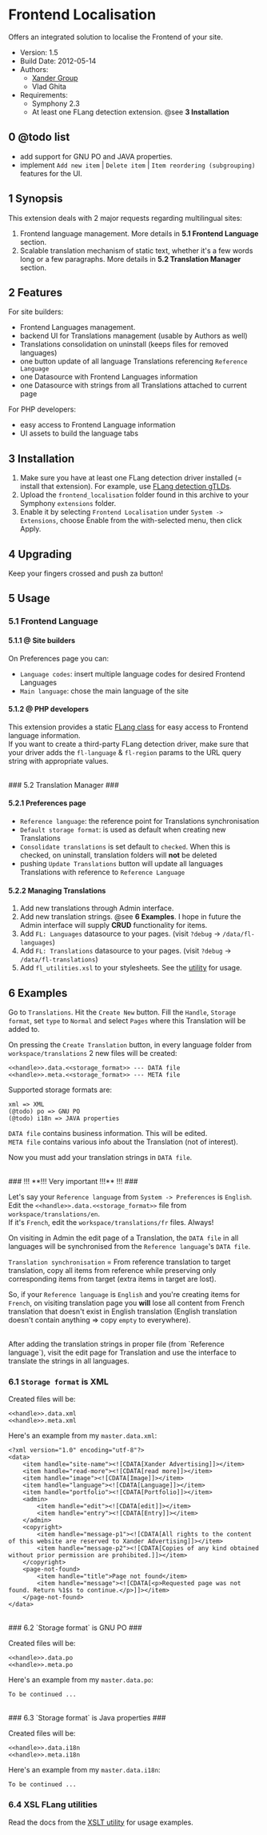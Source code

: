 Frontend Localisation
==============

Offers an integrated solution to localise the Frontend of your site.

* Version: 1.5
* Build Date: 2012-05-14
* Authors:
	- [Xander Group](http://www.xanderadvertising.com)
	- Vlad Ghita
* Requirements:
	- Symphony 2.3
	- At least one FLang detection extension. @see **3 Installation**





## 0 @todo list ##

- add support for GNU PO and JAVA properties.
- implement `Add new item` | `Delete item` | `Item reordering (subgrouping)` features for the UI.





## 1 Synopsis ##

This extension deals with 2 major requests regarding multilingual sites:

1. Frontend language management. More details in **5.1 Frontend Language** section.<br />
2. Scalable translation mechanism of static text, whether it's a few words long or a few paragraphs. More details in **5.2 Translation Manager** section.





## 2 Features ##
For site builders:

* Frontend Languages management.
* backend UI for Translations management (usable by Authors as well)
* Translations consolidation on uninstall (keeps files for removed languages)
* one button update of all language Translations referencing `Reference Language`
* one Datasource with Frontend Languages information
* one Datasource with strings from all Translations attached to current page

For PHP developers:

* easy access to Frontend Language information
* UI assets to build the language tabs





## 3 Installation ##

1. Make sure you have at least one FLang detection driver installed (= install that extension). For example, use [FLang detection gTLDs](https://github.com/vlad-ghita/flang_detection_gtlds).
1. Upload the `frontend_localisation` folder found in this archive to your Symphony `extensions` folder.    
2. Enable it by selecting `Frontend Localisation` under `System -> Extensions`, choose Enable from the with-selected menu, then click Apply.





## 4 Upgrading ##

Keep your fingers crossed and push za button!




## 5 Usage ##

### 5.1 Frontend Language ###



#### 5.1.1 @ Site builders ####

On Preferences page you can:

- `Language codes`: insert multiple language codes for desired Frontend Languages
- `Main language`: chose the main language of the site



#### 5.1.2 @ PHP developers ####

This extension provides a static [FLang class](https://github.com/vlad-ghita/frontend_localisation/blob/master/lib/class.FLang.php) for easy access to Frontend language information.<br/>
If you want to create a third-party FLang detection driver, make sure that your driver adds the `fl-language` & `fl-region` params to the URL query string with appropriate values.



<br />
### 5.2 Translation Manager ###

#### 5.2.1 Preferences page ####

- `Reference language`: the reference point for Translations synchronisation
- `Default storage format`: is used as default when creating new Translations
- `Consolidate translations` is set default to `checked`. When this is checked, on uninstall, translation folders will **not** be deleted
- pushing `Update Translations` button will update all languages Translations with reference to `Reference Language`

#### 5.2.2 Managing Translations ####

1. Add new translations through Admin interface.
2. Add new translation strings. @see **6 Examples**. I hope in future the Admin interface will supply <b>CRUD</b> functionality for items.
3. Add `FL: Languages` datasource to your pages. (visit `?debug` -> `/data/fl-languages`)
4. Add `FL: Translations` datasource to your pages. (visit `?debug` -> `/data/fl-translations`)
5. Add `fl_utilities.xsl` to your stylesheets. See the [utility](https://github.com/vlad-ghita/frontend_localisation/blob/master/utilities/fl_utilities.xsl) for usage.



## 6 Examples ##

Go to `Translations`. Hit the `Create New` button. Fill the `Handle`, `Storage format`, set `type` to `Normal` and select `Pages` where this Translation will be added to.

On pressing the `Create Translation` button, in every language folder from `workspace/translations` 2 new files will be created:

    <<handle>>.data.<<storage_format>> --- DATA file
    <<handle>>.meta.<<storage_format>> --- META file

Supported storage formats are:

    xml => XML
    (@todo) po => GNU PO
    (@todo) i18n => JAVA properties

`DATA file` contains business information. This will be edited.<br />
`META file` contains various info about the Translation (not of interest).

Now you must add your translation strings in `DATA file`.


<br />
### !!! **!!! Very important !!!** !!! ###

Let's say your `Reference language` from `System -> Preferences` is `English`. Edit the `<<handle>>.data.<<storage_format>>` file from `workspace/translations/en`.<br />
If it's `French`, edit the `workspace/translations/fr` files. Always!

On visiting in Admin the edit page of a Translation, the `DATA file` in all languages will be synchronised from the `Reference language`'s `DATA file`.

`Translation synchronisation` = From reference translation to target translation, copy all items from reference while preserving only corresponding items from target (extra items in target are lost).

So, if your `Reference language` is `English` and you're creating items for `French`, on visiting translation page you **will** lose all content from French translation that doesn't exist in English translation (English translation doesn't contain anything => copy `empty` to everywhere).


<br />
After adding the translation strings in proper file (from `Reference language`), visit the edit page for Translation and use the interface to translate the strings in all languages.


### 6.1 `Storage format` is XML ###

Created files will be:

    <<handle>>.data.xml
    <<handle>>.meta.xml

Here's an example from my `master.data.xml`:

    <?xml version="1.0" encoding="utf-8"?>
    <data>
        <item handle="site-name"><![CDATA[Xander Advertising]]></item>
        <item handle="read-more"><![CDATA[read more]]></item>
        <item handle="image"><![CDATA[Image]]></item>
        <item handle="language"><![CDATA[Language]]></item>
        <item handle="portfolio"><![CDATA[Portfolio]]></item>
        <admin>
            <item handle="edit"><![CDATA[edit]]></item>
            <item handle="entry"><![CDATA[Entry]]></item>
        </admin>
        <copyright>
            <item handle="message-p1"><![CDATA[All rights to the content of this website are reserved to Xander Advertising]]></item>
            <item handle="message-p2"><![CDATA[Copies of any kind obtained without prior permission are prohibited.]]></item>
        </copyright>
        <page-not-found>
            <item handle="title">Page not found</item>
            <item handle="message"><![CDATA[<p>Requested page was not found. Return %1$s to continue.</p>]]></item>
        </page-not-found>
    </data>



<br />
### 6.2 `Storage format` is GNU PO ###

Created files will be:

    <<handle>>.data.po
    <<handle>>.meta.po

Here's an example from my `master.data.po`:

    To be continued ...



<br />
### 6.3 `Storage format` is Java properties ###

Created files will be:

    <<handle>>.data.i18n
    <<handle>>.meta.i18n

Here's an example from my `master.data.i18n`:

    To be continued ...


### 6.4 XSL FLang utilities ###

Read the docs from the [XSLT utility](https://github.com/vlad-ghita/frontend_localisation/blob/master/utilities/fl_utilities.xsl) for usage examples.
